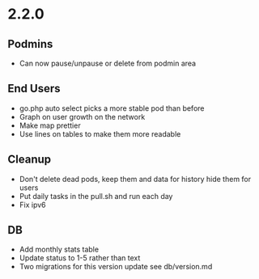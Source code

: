 # 2.2.0

## Podmins
* Can now pause/unpause or delete from podmin area

## End Users
* go.php auto select picks a more stable pod than before
* Graph on user growth on the network
* Make map prettier
* Use lines on tables to make them more readable

## Cleanup
* Don't delete dead pods, keep them and data for history hide them for users
* Put daily tasks in the pull.sh and run each day
* Fix ipv6

## DB
* Add monthly stats table
* Update status to 1-5 rather than text
* Two migrations for this version update see db/version.md
